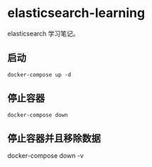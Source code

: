 # elasticsearch-learning

elasticsearch 学习笔记。

## 启动
    docker-compose up -d

## 停止容器
    docker-compose down

## 停止容器并且移除数据
docker-compose down -v

